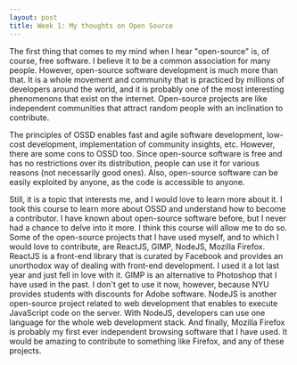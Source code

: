 ```yaml
---
layout: post
title: Week 1: My thoughts on Open Source
---
```


The first thing that comes to my mind when I hear "open-source" is, of course, free software. I believe it to be a common association for many people. However, open-source software development is much more than that. It is a whole movement and community that is practiced by millions of developers around the world, and it is probably one of the most interesting phenomenons that exist on the internet. Open-source projects are like independent communities that attract random people with an inclination to contribute. 

The principles of OSSD enables fast and agile software development, low-cost development, implementation of community insights, etc. However, there are some cons to OSSD too. Since open-source software is free and has no restrictions over its distribution, people can use it for various reasons (not necessarily good ones). Also, open-source software can be easily exploited by anyone, as the code is accessible to anyone.

Still, it is a topic that interests me, and I would love to learn more about it. I took this course to learn more about OSSD and understand how to become a contributor. I have known about open-source software before, but I never had a chance to delve into it more. I think this course will allow me to do so. Some of the open-source projects that I have used myself, and to which I would love to contribute, are ReactJS, GIMP, NodeJS, Mozilla Firefox. ReactJS is a front-end library that is curated by Facebook and provides an unorthodox way of dealing with front-end development. I used it a lot last year and just fell in love with it. GIMP is an alternative to Photoshop that I have used in the past. I don't get to use it now, however, because NYU provides students with discounts for Adobe software. NodeJS is another open-source project related to web development that enables to execute JavaScript code on the server. With NodeJS, developers can use one language for the whole web development stack. And finally, Mozilla Firefox is probably my first ever independent browsing software that I have used. It would be amazing to contribute to something like Firefox, and any of these projects.
